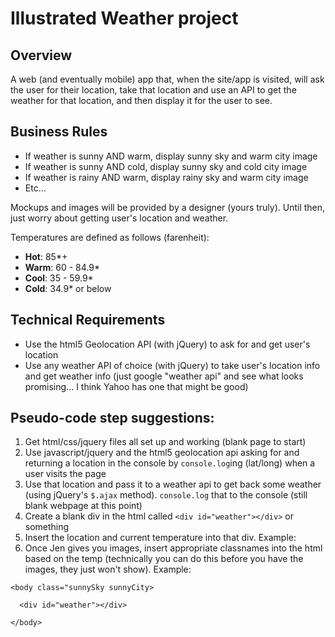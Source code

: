 # Illustrated Weather project

## Overview

A web (and eventually mobile) app that, when the site/app is visited, will ask the user for their location, take that location and use an API to get the weather for that location, and then display it for the user to see.

## Business Rules

* If weather is sunny AND warm, display sunny sky and warm city image
* If weather is sunny AND cold, display sunny sky and cold city image
* If weather is rainy AND warm, display rainy sky and warm city image
* Etc...

Mockups and images will be provided by a designer (yours truly). Until then, just worry about getting user's location and weather.

Temperatures are defined as follows (farenheit):

* **Hot**: 85*+
* **Warm**: 60 - 84.9*
* **Cool**: 35 - 59.9*
* **Cold**: 34.9* or below

## Technical Requirements

* Use the html5 Geolocation API (with jQuery) to ask for and get user's location
* Use any weather API of choice (with jQuery) to take user's location info and get weather info (just google "weather api" and see what looks promising... I think Yahoo has one that might be good)

## Pseudo-code step suggestions:

1. Get html/css/jquery files all set up and working (blank page to start)
2. Use javascript/jquery and the html5 geolocation api asking for and returning a location in the console by `console.log`ing (lat/long) when a user visits the page
3. Use that location and pass it to a weather api to get back some weather (using jQuery's `$.ajax` method). `console.log` that to the console (still blank webpage at this point)
4. Create a blank div in the html called `<div id="weather"></div>` or something
5. Insert the location and current temperature into that div. Example:
6. Once Jen gives you images, insert appropriate classnames into the html based on the temp (technically you can do this before you have the images, they just won't show). Example:

`<body class="sunnySky sunnyCity>`

`  <div id="weather"></div>`

`</body>`


